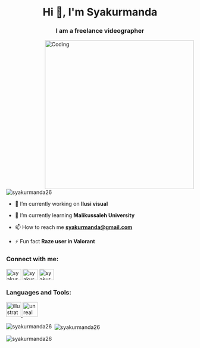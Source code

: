 <h1 align="center">Hi 👋, I'm Syakurmanda</h1>
<h3 align="center">I am a freelance videographer</h3>
<img align="right" alt="Coding" width="400" src="https://i.pinimg.com/originals/5e/64/c4/5e64c4917fd67c71a4a93820cddee7a8.gif">

<p align="left"> <img src="https://komarev.com/ghpvc/?username=syakurmanda26&label=Profile%20views&color=0e75b6&style=flat" alt="syakurmanda26" /> </p>

- 🔭 I’m currently working on **Ilusi visual**

- 🌱 I’m currently learning **Malikussaleh University**

- 📫 How to reach me **syakurmanda@gmail.com**

- ⚡ Fun fact **Raze user in Valorant**

<h3 align="left">Connect with me:</h3>
<p align="left">
<a href="https://fb.com/syakur mamanda" target="blank"><img align="center" src="https://raw.githubusercontent.com/rahuldkjain/github-profile-readme-generator/master/src/images/icons/Social/facebook.svg" alt="syakur mamanda" height="30" width="40" /></a>
<a href="https://instagram.com/syakurmanda" target="blank"><img align="center" src="https://raw.githubusercontent.com/rahuldkjain/github-profile-readme-generator/master/src/images/icons/Social/instagram.svg" alt="syakurmanda" height="30" width="40" /></a>
<a href="https://www.youtube.com/c/syakurmanda" target="blank"><img align="center" src="https://raw.githubusercontent.com/rahuldkjain/github-profile-readme-generator/master/src/images/icons/Social/youtube.svg" alt="syakurmanda" height="30" width="40" /></a>
</p>

<h3 align="left">Languages and Tools:</h3>
<p align="left"> <a href="https://www.adobe.com/in/products/illustrator.html" target="_blank" rel="noreferrer"> <img src="https://www.vectorlogo.zone/logos/adobe_illustrator/adobe_illustrator-icon.svg" alt="illustrator" width="40" height="40"/> </a> <a href="https://unrealengine.com/" target="_blank" rel="noreferrer"> <img src="https://raw.githubusercontent.com/kenangundogan/fontisto/036b7eca71aab1bef8e6a0518f7329f13ed62f6b/icons/svg/brand/unreal-engine.svg" alt="unreal" width="40" height="40"/> </a> </p>

<p><img align="left" src="https://github-readme-stats.vercel.app/api/top-langs?username=syakurmanda26&show_icons=true&locale=en&layout=compact" alt="syakurmanda26" /></p>

<p>&nbsp;<img align="center" src="https://github-readme-stats.vercel.app/api?username=syakurmanda26&show_icons=true&locale=en" alt="syakurmanda26" /></p>

<p><img align="center" src="https://github-readme-streak-stats.herokuapp.com/?user=syakurmanda26&" alt="syakurmanda26" /></p>
